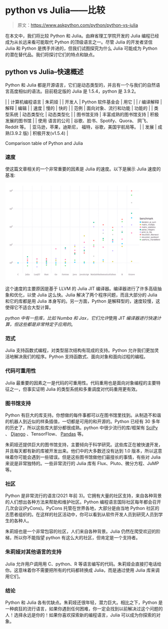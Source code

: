 # python vs Julia——比较

> 原文：<https://www.askpython.com/python/python-vs-julia>

在本文中，我们将比较 Python 和 Julia。由麻省理工学院开发的 Julia 编程已经成为从长远来看可能取代 Python 的顶级语言之一。尽管 Julia 的开发者坚信 Julia 和 Python 是携手并进的，但我们试图探究为什么 Julia 可能成为 Python 的潜在替代品。我们将探讨它们的特点和缺点。

## python vs Julia–快速概述

Python 和 Julia 都是开源语言，它们是动态类型的，并且有一个与我们的自然语言高度相似的语法。目前稳定版的 Julia 是 1.5.4，python 是 3.9.2。

|  | 计算机编程语言 | 朱莉娅 |
| 开发人 | Python 软件基金会 | 用它 |
| /
编译解释 | 解释 | 编辑 |
| 速度 | 慢的 | 快的 |
| 范例 | 面向对象、流行和功能 | 功能的 |
| 类型系统 | 动态类型化 | 动态类型化 |
| 图书馆支持 | 丰富成熟的图书馆支持 | 积极发展的图书馆 |
| 使用
语言的公司 | 谷歌、脸书、Spotify、Quora、
网飞、Reddit 等。 | 亚马逊，苹果，迪斯尼，
福特，谷歌，美国宇航局等。 |
| 发展 | 成熟(3.9.2 版) | 积极开发(v1.5.4) |

Comparison table of Python and Julia

### 速度

使这篇文章相关的一个非常重要的因素是 Julia 的速度。以下是展示 Julia 速度的基准:

![](img/be0bd4d6fdd9f1f863f9f58d58bd7f8a.png)

这个速度的主要原因是基于 LLVM 的 Julia JIT 编译器。编译器进行了许多高级抽象和优化，以使 Julia 这么快。Julia 解决了两个程序问题，而且大部分的 Julia 和它的库都是用 Julia 本身写的。另一方面，Python 是解释型的，速度较慢，这使得它不适合大型计算。

*python 中有一些库，比如 Numba 和 Jax，它们允许*使用 *JIT 编译器进行快速计算，但这些都是非常特定于应用的*。

### 范式

Julia 支持函数式编程，对类型层次结构有现成的支持。Python 允许我们更加灵活地解决我们的程序。Python 支持函数式、面向对象和面向过程的编程。

### 代码可重用性

Julia 最重要的因素之一是代码的可重用性。代码重用也是面向对象编程的主要特征之一，但事实证明 Julia 的类型系统和多重调度对代码重用更有效。

### 图书馆支持

Python 有巨大的库支持。你想做的每件事都可以在图书馆里找到。从制造不和谐的机器人到近似的样条插值，一切都是可用的和开源的。Python 已经有 30 多年的历史了，所以这些库大部分都很成熟。python 中很少流行的库/框架有 [SciPy](https://www.askpython.com/python-modules/python-scipy) 、 [Django](https://www.askpython.com/django/django-forms) 、TensorFlow、 [Pandas](https://www.askpython.com/python-modules/pandas/python-pandas-module-tutorial) 等。

朱莉娅还提供巨大的图书馆支持，主要倾向于科学研究。这些库正在被快速开发，并且每天都有新的库被开发出来。他们中的大多数还没有达到 1.0 版本，所以这意味着你可能会遇到一些错误。但是这些图书馆做他们最擅长的事情，有些对 Julia 来说是非常独特的。一些非常流行的 Julia 库有 Flux、Pluto、微分方程、JuMP 等。

### 社区

Python 是非常流行的语言(2021 年前 3)。它拥有大量的社区支持，来自各种背景的人们想出各种方法来帮助和维护社区。Python 编程语言国际社区每年都会召开几次会议(PyCons)。PyCons 托管在世界各地，大部分是由当地 Python 社区的志愿者组织的。在这样的社区活动中，你可以看到从软件开发人员到研究人员到学生的各种人。

朱莉娅也是一个非常包容的社区，人们来自各种背景。Julia 仍然在爬受欢迎的阶梯，所以你不能指望 python 有这么大的社区，但肯定是一个支持者。

### 朱莉娅对其他语言的支持

Julia 允许用户调用用 C、python、R 等语言编写的代码。朱莉娅会直接打电话给你。这意味着你不需要把所有的代码都转换成 Julia，而是通过使用 Julia 库来调用它们。

### 结论

Python 和 Julia 各有优缺点。朱莉娅还很年轻，潜力巨大。相比之下，Python 是一种疯狂的流行语言，如果你遇到任何困难，你一定会找到以前解决过这个问题的人！选择永远是你的！如果你喜欢探索新的编程语言，Julia 可以成为你探索的对象。
